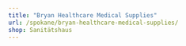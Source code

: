 ```yaml
---
title: "Bryan Healthcare Medical Supplies"
url: /spokane/bryan-healthcare-medical-supplies/
shop: Sanitätshaus
---
```

